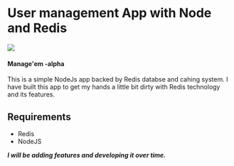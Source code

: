 # User management App with Node and Redis

![](http://www.nikola-breznjak.com/blog/wp-content/uploads/2015/02/NodeRedis.jpg)

#### Manage'em -alpha
 
 
 This is a simple NodeJs app backed by Redis databse and cahing system. I have built this app to get my hands a little bit dirty with Redis technology and its features.  

 

## Requirements
 * Redis 
 * NodeJS
 
 
 
**_I will be adding features and developing it over time._**
